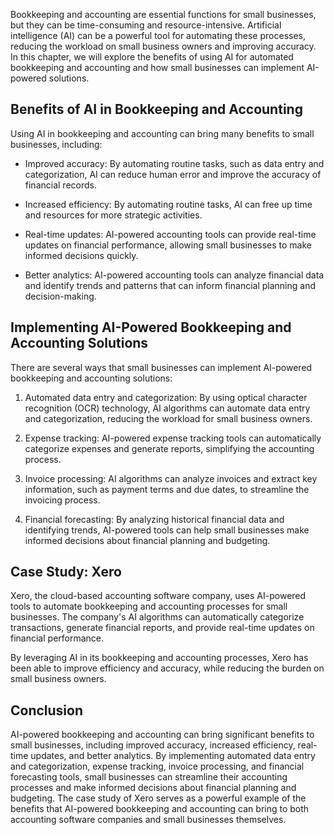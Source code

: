 

Bookkeeping and accounting are essential functions for small businesses, but they can be time-consuming and resource-intensive. Artificial intelligence (AI) can be a powerful tool for automating these processes, reducing the workload on small business owners and improving accuracy. In this chapter, we will explore the benefits of using AI for automated bookkeeping and accounting and how small businesses can implement AI-powered solutions.

Benefits of AI in Bookkeeping and Accounting
--------------------------------------------

Using AI in bookkeeping and accounting can bring many benefits to small businesses, including:

* Improved accuracy: By automating routine tasks, such as data entry and categorization, AI can reduce human error and improve the accuracy of financial records.

* Increased efficiency: By automating routine tasks, AI can free up time and resources for more strategic activities.

* Real-time updates: AI-powered accounting tools can provide real-time updates on financial performance, allowing small businesses to make informed decisions quickly.

* Better analytics: AI-powered accounting tools can analyze financial data and identify trends and patterns that can inform financial planning and decision-making.

Implementing AI-Powered Bookkeeping and Accounting Solutions
------------------------------------------------------------

There are several ways that small businesses can implement AI-powered bookkeeping and accounting solutions:

1. Automated data entry and categorization: By using optical character recognition (OCR) technology, AI algorithms can automate data entry and categorization, reducing the workload for small business owners.

2. Expense tracking: AI-powered expense tracking tools can automatically categorize expenses and generate reports, simplifying the accounting process.

3. Invoice processing: AI algorithms can analyze invoices and extract key information, such as payment terms and due dates, to streamline the invoicing process.

4. Financial forecasting: By analyzing historical financial data and identifying trends, AI-powered tools can help small businesses make informed decisions about financial planning and budgeting.

Case Study: Xero
----------------

Xero, the cloud-based accounting software company, uses AI-powered tools to automate bookkeeping and accounting processes for small businesses. The company's AI algorithms can automatically categorize transactions, generate financial reports, and provide real-time updates on financial performance.

By leveraging AI in its bookkeeping and accounting processes, Xero has been able to improve efficiency and accuracy, while reducing the burden on small business owners.

Conclusion
----------

AI-powered bookkeeping and accounting can bring significant benefits to small businesses, including improved accuracy, increased efficiency, real-time updates, and better analytics. By implementing automated data entry and categorization, expense tracking, invoice processing, and financial forecasting tools, small businesses can streamline their accounting processes and make informed decisions about financial planning and budgeting. The case study of Xero serves as a powerful example of the benefits that AI-powered bookkeeping and accounting can bring to both accounting software companies and small businesses themselves.
